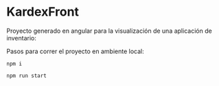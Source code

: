 # KardexFront

Proyecto generado en angular para la visualización de una aplicación de inventario:

Pasos para correr el proyecto en ambiente local:

```
npm i
```

```
npm run start
```
